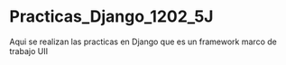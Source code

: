 # Practicas_Django_1202_5J
Aqui se realizan las practicas en Django que es un framework marco de trabajo UII
